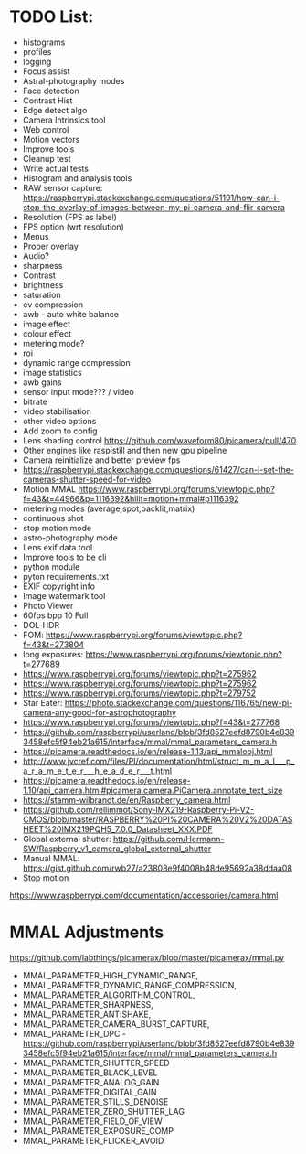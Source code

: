 # TODO List:
  - histograms
  - profiles
  - logging
  - Focus assist
  - Astral-photography modes
  - Face detection
  - Contrast Hist
  - Edge detect algo
  - Camera Intrinsics tool
  - Web control
  - Motion vectors
  - Improve tools
  - Cleanup test
  - Write actual tests
  - Histogram and analysis tools
  - RAW sensor capture: https://raspberrypi.stackexchange.com/questions/51191/how-can-i-stop-the-overlay-of-images-between-my-pi-camera-and-flir-camera
  - Resolution (FPS as label)
  - FPS option (wrt resolution)
  - Menus
  - Proper overlay
  - Audio?
  - sharpness
  - Contrast
  - brightness
  - saturation
  - ev compression
  - awb - auto white balance
  - image effect
  - colour effect
  - metering mode?
  - roi
  - dynamic range compression
  - image statistics
  - awb gains
  - sensor input mode??? / video
  - bitrate
  - video stabilisation
  - other video options
  - Add zoom to config
  - Lens shading control https://github.com/waveform80/picamera/pull/470
  - Other engines like raspistill and then new gpu pipeline
  - Camera reinitialize and better preview fps
  - https://raspberrypi.stackexchange.com/questions/61427/can-i-set-the-cameras-shutter-speed-for-video
  - Motion MMAL https://www.raspberrypi.org/forums/viewtopic.php?f=43&t=44966&p=1116392&hilit=motion+mmal#p1116392
  - metering modes (average,spot,backlit,matrix)
  - continuous shot
  - stop motion mode
  - astro-photography mode
  - Lens exif data tool
  - Improve tools to be cli
  - python module
  - pyton requirements.txt
  - EXIF copyright info
  - Image watermark tool
  - Photo Viewer
  - 60fps bpp 10 Full
  - DOL-HDR
  - FOM: https://www.raspberrypi.org/forums/viewtopic.php?f=43&t=273804
  - long exposures: https://www.raspberrypi.org/forums/viewtopic.php?t=277689
  - https://www.raspberrypi.org/forums/viewtopic.php?t=275962
  - https://www.raspberrypi.org/forums/viewtopic.php?t=275962
  - https://www.raspberrypi.org/forums/viewtopic.php?t=279752
  - Star Eater: https://photo.stackexchange.com/questions/116765/new-pi-camera-any-good-for-astrophotography
  - https://www.raspberrypi.org/forums/viewtopic.php?f=43&t=277768
  - https://github.com/raspberrypi/userland/blob/3fd8527eefd8790b4e8393458efc5f94eb21a615/interface/mmal/mmal_parameters_camera.h
  - https://picamera.readthedocs.io/en/release-1.13/api_mmalobj.html
  - http://www.jvcref.com/files/PI/documentation/html/struct_m_m_a_l___p_a_r_a_m_e_t_e_r___h_e_a_d_e_r___t.html
  - https://picamera.readthedocs.io/en/release-1.10/api_camera.html#picamera.camera.PiCamera.annotate_text_size
  - https://stamm-wilbrandt.de/en/Raspberry_camera.html
  - https://github.com/rellimmot/Sony-IMX219-Raspberry-Pi-V2-CMOS/blob/master/RASPBERRY%20PI%20CAMERA%20V2%20DATASHEET%20IMX219PQH5_7.0.0_Datasheet_XXX.PDF
  - Global external shutter: https://github.com/Hermann-SW/Raspberry_v1_camera_global_external_shutter
  - Manual MMAL: https://gist.github.com/rwb27/a23808e9f4008b48de95692a38ddaa08
  - Stop motion

https://www.raspberrypi.com/documentation/accessories/camera.html

# MMAL Adjustments
https://github.com/labthings/picamerax/blob/master/picamerax/mmal.py
- MMAL_PARAMETER_HIGH_DYNAMIC_RANGE,
- MMAL_PARAMETER_DYNAMIC_RANGE_COMPRESSION,
- MMAL_PARAMETER_ALGORITHM_CONTROL,
- MMAL_PARAMETER_SHARPNESS,
- MMAL_PARAMETER_ANTISHAKE,
- MMAL_PARAMETER_CAMERA_BURST_CAPTURE,
- MMAL_PARAMETER_DPC - https://github.com/raspberrypi/userland/blob/3fd8527eefd8790b4e8393458efc5f94eb21a615/interface/mmal/mmal_parameters_camera.h
- MMAL_PARAMETER_SHUTTER_SPEED
- MMAL_PARAMETER_BLACK_LEVEL
- MMAL_PARAMETER_ANALOG_GAIN
- MMAL_PARAMETER_DIGITAL_GAIN
- MMAL_PARAMETER_STILLS_DENOISE
- MMAL_PARAMETER_ZERO_SHUTTER_LAG
- MMAL_PARAMETER_FIELD_OF_VIEW
- MMAL_PARAMETER_EXPOSURE_COMP
- MMAL_PARAMETER_FLICKER_AVOID
